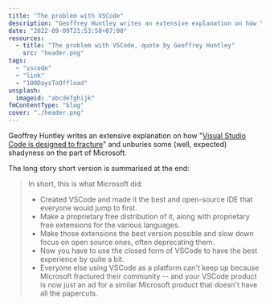 ```yaml
---
title: "The problem with VSCode"
description: "Geoffrey Huntley writes an extensive explanation on how \"Visual Studio Code is designed to fracture\" and unburies some (well, expected) shadyness on the part of Microsoft."
date: "2022-09-09T21:53:58+07:00"
resources:
  - title: "The problem with VSCode, quote by Geoffrey Huntley"
    src: "header.png"
tags:
  - "vscode"
  - "link"
  - "100DaysToOffload"
unsplash:
  imageid: "abcdefghijk"
fmContentType: "blog"
cover: "./header.png"
---
```


Geoffrey Huntley writes an extensive explanation on how "[Visual Studio Code is designed to fracture](https://ghuntley.com/fracture/)" and unburies some (well, expected) shadyness on the part of Microsoft.

The long story short version is summarised at the end:

> In short, this is what Microsoft did:
>
> - Created VSCode and made it the best and open-source IDE that everyone would jump to first.
> - Make a proprietary free distribution of it, along with proprietary free extensions for the various languages.
> - Make those extensions the best version possible and slow down focus on open source ones, often deprecating them.
> - Now you have to use the closed form of VSCode to have the best experience by quite a bit.
> - Everyone else using VSCode as a platform can't keep up because Microsoft fractured their community -- and your VSCode product is now just an ad for a similar Microsoft product that doesn't have all the papercuts.
